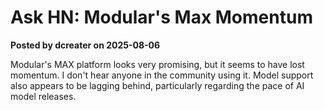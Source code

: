 # Ask HN: Modular's Max Momentum

**Posted by dcreater on 2025-08-06**

Modular's MAX platform looks very promising, but it seems to have lost momentum. I don't hear anyone in the community using it. Model support also appears to be lagging behind, particularly regarding the pace of AI model releases.